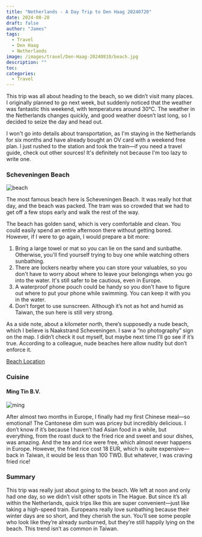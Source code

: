 ```yaml
---
title: "Netherlands - A Day Trip to Den Haag 20240720"
date: 2024-08-28
draft: false
author: "James"
tags:
  - Travel
  - Den Haag
  - Netherlands
image: /images/travel/Den-Haag-20240810/beach.jpg
description: ""
toc: 
categories:
  - Travel
---
```


This trip was all about heading to the beach, so we didn’t visit many places. I originally planned to go next week, but suddenly noticed that the weather was fantastic this weekend, with temperatures around 30°C. The weather in the Netherlands changes quickly, and good weather doesn’t last long, so I decided to seize the day and head out.

I won't go into details about transportation, as I'm staying in the Netherlands for six months and have already bought an OV card with a weekend free plan. I just rushed to the station and took the train—if you need a travel guide, check out other sources! It's definitely not because I'm too lazy to write one.

### **Scheveningen Beach**

![beach](/images/travel/Den-Haag-20240810/bird.jpg)

The most famous beach here is Scheveningen Beach. It was really hot that day, and the beach was packed. The tram was so crowded that we had to get off a few stops early and walk the rest of the way.

The beach has golden sand, which is very comfortable and clean. You could easily spend an entire afternoon there without getting bored. However, if I were to go again, I would prepare a bit more:

1. Bring a large towel or mat so you can lie on the sand and sunbathe. Otherwise, you'll find yourself trying to buy one while watching others sunbathing.
2. There are lockers nearby where you can store your valuables, so you don't have to worry about where to leave your belongings when you go into the water. It's still safer to be cautious, even in Europe.
3. A waterproof phone pouch could be handy so you don't have to figure out where to put your phone while swimming. You can keep it with you in the water.
4. Don’t forget to use sunscreen. Although it’s not as hot and humid as Taiwan, the sun here is still very strong.

As a side note, about a kilometer north, there’s supposedly a nude beach, which I believe is Naakstrand Scheveningen. I saw a “no photography” sign on the map. I didn’t check it out myself, but maybe next time I’ll go see if it’s true. According to a colleague, nude beaches here allow nudity but don’t enforce it.

[Beach Location](https://maps.app.goo.gl/1ruLAytxa54Wbh4E6)

### **Cuisine**

#### **Ming Tin B.V.**

![ming](/images/travel/Den-Haag-20240810/ming.jpg)

After almost two months in Europe, I finally had my first Chinese meal—so emotional! The Cantonese dim sum was pricey but incredibly delicious. I don’t know if it’s because I haven’t had Asian food in a while, but everything, from the roast duck to the fried rice and sweet and sour dishes, was amazing. And the tea and rice were free, which almost never happens in Europe. However, the fried rice cost 18 EUR, which is quite expensive—back in Taiwan, it would be less than 100 TWD. But whatever, I was craving fried rice!

### **Summary**

This trip was really just about going to the beach. We left at noon and only had one day, so we didn’t visit other spots in The Hague. But since it’s all within the Netherlands, quick trips like this are super convenient—just like taking a high-speed train. Europeans really love sunbathing because their winter days are so short, and they cherish the sun. You’ll see some people who look like they’re already sunburned, but they’re still happily lying on the beach. This trend isn’t as common in Taiwan.